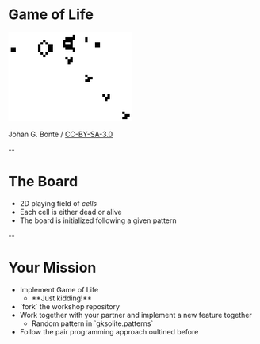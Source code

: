 # Game of Life

![Game of Life](resources/Gospers_glider_gun.gif)

Johan G. Bonte / [CC-BY-SA-3.0](http://creativecommons.org/licenses/by-sa/3.0/)

--

# The Board

* 2D playing field of *cells*
* Each cell is either dead or alive
* The board is initialized following a given pattern

--

# Your Mission

* Implement Game of Life
	* <!-- .element: class="fragment" --> **Just kidding!**
* <!-- .element: class="fragment" --> `fork` the workshop repository 
* Work together with your partner and implement a new feature together <!-- .element: class="fragment" -->
	* <!-- .element: class="fragment" --> Random pattern in `gksolite.patterns`
* <!-- .element: class="fragment" --> Follow the pair programming approach oultined before
